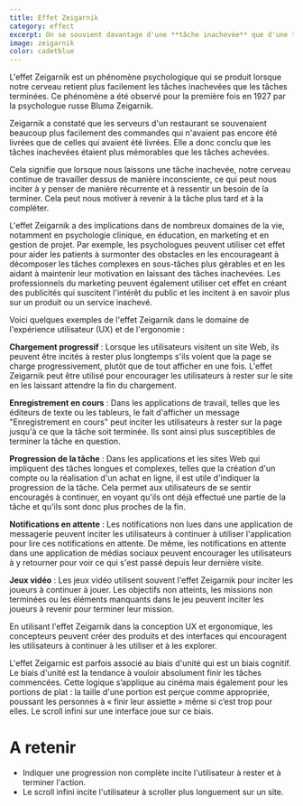 ```yaml
---
title: Effet Zeigarnik
category: effect
excerpt: On se souvient davantage d'une **tâche inachevée** que d'une tâche complétée.
image: zeigarnik
color: cadetblue
---
```


L'effet Zeigarnik est un phénomène psychologique qui se produit lorsque notre cerveau retient plus facilement les tâches inachevées que les tâches terminées. Ce phénomène a été observé pour la première fois en 1927 par la psychologue russe Bluma Zeigarnik.

Zeigarnik a constaté que les serveurs d'un restaurant se souvenaient beaucoup plus facilement des commandes qui n'avaient pas encore été livrées que de celles qui avaient été livrées. Elle a donc conclu que les tâches inachevées étaient plus mémorables que les tâches achevées.

Cela signifie que lorsque nous laissons une tâche inachevée, notre cerveau continue de travailler dessus de manière inconsciente, ce qui peut nous inciter à y penser de manière récurrente et à ressentir un besoin de la terminer. Cela peut nous motiver à revenir à la tâche plus tard et à la compléter.

L'effet Zeigarnik a des implications dans de nombreux domaines de la vie, notamment en psychologie clinique, en éducation, en marketing et en gestion de projet. Par exemple, les psychologues peuvent utiliser cet effet pour aider les patients à surmonter des obstacles en les encourageant à décomposer les tâches complexes en sous-tâches plus gérables et en les aidant à maintenir leur motivation en laissant des tâches inachevées. Les professionnels du marketing peuvent également utiliser cet effet en créant des publicités qui suscitent l'intérêt du public et les incitent à en savoir plus sur un produit ou un service inachevé.

Voici quelques exemples de l'effet Zeigarnik dans le domaine de l'expérience utilisateur (UX) et de l'ergonomie :

**Chargement progressif** : Lorsque les utilisateurs visitent un site Web, ils peuvent être incités à rester plus longtemps s'ils voient que la page se charge progressivement, plutôt que de tout afficher en une fois. L'effet Zeigarnik peut être utilisé pour encourager les utilisateurs à rester sur le site en les laissant attendre la fin du chargement.

**Enregistrement en cours** : Dans les applications de travail, telles que les éditeurs de texte ou les tableurs, le fait d'afficher un message "Enregistrement en cours" peut inciter les utilisateurs à rester sur la page jusqu'à ce que la tâche soit terminée. Ils sont ainsi plus susceptibles de terminer la tâche en question.

**Progression de la tâche** : Dans les applications et les sites Web qui impliquent des tâches longues et complexes, telles que la création d'un compte ou la réalisation d'un achat en ligne, il est utile d'indiquer la progression de la tâche. Cela permet aux utilisateurs de se sentir encouragés à continuer, en voyant qu'ils ont déjà effectué une partie de la tâche et qu'ils sont donc plus proches de la fin.

**Notifications en attente** : Les notifications non lues dans une application de messagerie peuvent inciter les utilisateurs à continuer à utiliser l'application pour lire ces notifications en attente. De même, les notifications en attente dans une application de médias sociaux peuvent encourager les utilisateurs à y retourner pour voir ce qui s'est passé depuis leur dernière visite.

**Jeux vidéo** : Les jeux vidéo utilisent souvent l'effet Zeigarnik pour inciter les joueurs à continuer à jouer. Les objectifs non atteints, les missions non terminées ou les éléments manquants dans le jeu peuvent inciter les joueurs à revenir pour terminer leur mission.

En utilisant l'effet Zeigarnik dans la conception UX et ergonomique, les concepteurs peuvent créer des produits et des interfaces qui encouragent les utilisateurs à continuer à les utiliser et à les explorer.

L'effet Zeigarnic est parfois associé au biais d'unité qui est un biais cognitif. Le biais d'unité est la tendance à vouloir absolument finir les tâches commencées. Cette logique s’applique au cinéma mais également pour les portions de plat : la taille d'une portion est perçue comme appropriée, poussant les personnes à « finir leur assiette » même si c’est trop pour elles.
Le scroll infini sur une interface joue sur ce biais.

# A retenir

- Indiquer une progression non complète incite l'utilisateur à rester et à terminer l'action.
- Le scroll infini incite l'utilisateur à scroller plus longuement sur un site.
